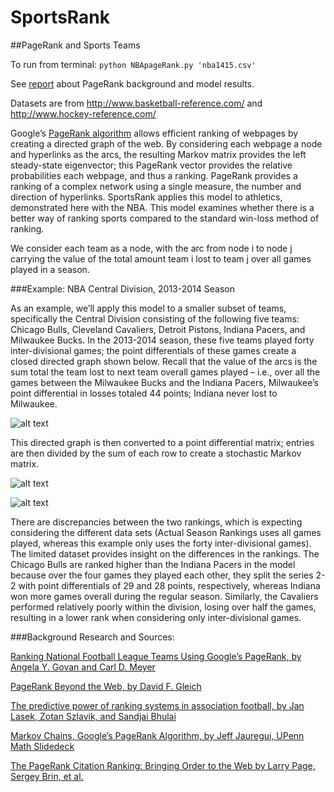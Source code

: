 # SportsRank
##PageRank and Sports Teams

To run from terminal: ```python NBApageRank.py 'nba1415.csv'```

See [report](https://github.com/bnak/SportsRank/blob/master/SportsRank.pdf) about PageRank background and model results.

Datasets are from http://www.basketball-reference.com/ and http://www.hockey-reference.com/

Google’s [PageRank algorithm](http://en.wikipedia.org/wiki/PageRank) allows efficient ranking of webpages by creating a directed graph of the web. By considering each webpage a node and hyperlinks as the arcs, the resulting Markov matrix provides the left steady-state eigenvector; this PageRank vector provides the relative probabilities each webpage, and thus a ranking. PageRank provides a ranking of a complex network using a single measure, the number and direction of hyperlinks. SportsRank applies this model to athletics, demonstrated here with the NBA. This model examines whether there is a better way of ranking sports compared to the standard win-loss method of ranking.

We consider each team as a node, with the arc from node i to node j carrying the value of the total amount team i lost to team j over all games played in a season. 

###Example: NBA Central Division, 2013-2014 Season

As an example, we’ll apply this model to a smaller subset of teams, specifically the Central Division consisting of the following five teams: Chicago Bulls, Cleveland Cavaliers, Detroit Pistons, Indiana Pacers, and Milwaukee Bucks. In the 2013-2014 season, these five teams played forty inter-divisional games; the point differentials of these games create a closed directed graph shown below. Recall that the value of the arcs is the sum total the team lost to next team overall games played – i.e., over all the games between the Milwaukee Bucks and the Indiana Pacers, Milwaukee’s point differential in losses totaled 44 points; Indiana never lost to Milwaukee. 


![alt text](https://github.com/bnak/SportsRank/blob/master/directedgraph.png "Central Division Directed Graph")



This directed graph is then converted to a point differential matrix; entries are then divided by the sum of each row to create a stochastic Markov matrix. 




![alt text](https://github.com/bnak/SportsRank/blob/master/matrix.png "Matrix")



![alt text](https://github.com/bnak/SportsRank/blob/master/results.png "Results")



There are discrepancies between the two rankings, which is expecting considering the different data sets (Actual Season Rankings uses all games played, whereas this example only uses the forty inter-divisional games).  The limited dataset provides insight on the differences in the rankings. The Chicago Bulls are ranked higher than the Indiana Pacers in the model because over the four games they played each other, they split the series 2-2 with point differentials of 29 and 28 points, respectively, whereas Indiana won more games overall during the regular season. Similarly, the Cavaliers performed relatively poorly within the division, losing over half the games, resulting in a lower rank when considering only inter-divisional games. 


###Background Research and Sources: 

[Ranking National Football League Teams Using Google’s PageRank, by Angela Y. Govan and Carl D. Meyer](http://www.ncsu.edu/crsc/reports/ftp/pdf/crsc-tr06-19.pdf)

[PageRank Beyond the Web, by David F. Gleich](http://arxiv.org/pdf/1407.5107v1.pdf)

[The predictive power of ranking systems in association football, by Jan Lasek, Zotan Szlavik, and Sandjai Bhulai](http://www.few.vu.nl/~zszlavik/papers/IJAPR.pdf)

[Markov Chains, Google’s PageRank Algorithm, by Jeff Jauregui, UPenn Math Slidedeck](http://www.math.upenn.edu/~kazdan/312F12/JJ/MarkovChains/markov_google.pdf)

[The PageRank Citation Ranking: Bringing Order to the Web by Larry Page, Sergey Brin, et al.](http://ilpubs.stanford.edu:8090/422/1/1999-66.pdf)


